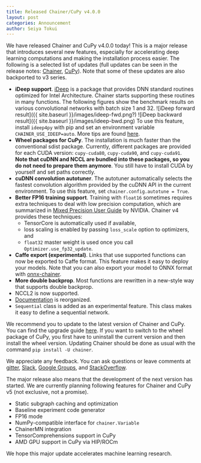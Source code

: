 ```yaml
---
title: Released Chainer/CuPy v4.0.0
layout: post
categories: Announcement
author: Seiya Tokui
---
```


We have released Chainer and CuPy v4.0.0 today!
This is a major release that introduces several new features, especially for accelerating deep learning computations and making the installation process easier.
The following is a selected list of updates (full updates can be seen in the release notes: [Chainer](https://github.com/chainer/chainer/releases/tag/v4.0.0), [CuPy](https://github.com/cupy/cupy/releases/tag/v4.0.0)).
Note that some of these updates are also backported to v3 series.

- **iDeep support**.
  [iDeep](https://github.com/intel/ideep) is a package that provides DNN standard routines optimized for Intel Architecture.
  Chainer starts supporting these routines in many functions.
  The following figures show the benchmark results on various convolutional networks with batch size 1 and 32.
  ![iDeep forward result]({{ site.baseurl }}/images/ideep-fwd.png?)
  ![iDeep backward result]({{ site.baseurl }}/images/ideep-bwd.png)
  To use this feature, install `ideep4py` with pip and set an environment variable `CHAINER_USE_IDEEP=auto`.
  More tips are found [here](https://docs.chainer.org/en/stable/tips.html#how-do-i-accelerate-my-model-using-ideep-on-intel-cpu).
- **Wheel packages for CuPy**.
  The installation is much faster than the conventional sdist package.
  Currently, different packages are provided for each CUDA version: `cupy-cuda80`, `cupy-cuda90`, and `cupy-cuda91`.
  **Note that cuDNN and NCCL are bundled into these packages, so you do not need to prepare them anymore**.
  You still have to install CUDA by yourself and set paths correctly.
- **cuDNN convolution autotuner**.
  The autotuner automatically selects the fastest convolution algorithm provided by the cuDNN API in the current environment.
  To use this feature, set `chainer.config.autotune = True`.
- **Better FP16 training support**.
  Training with `float16` sometimes requires extra techniques to deal with low precision computation, which are summarized in [Mixed Precision User Guide](http://docs.nvidia.com/deeplearning/sdk/mixed-precision-training/index.html) by NVIDIA.
  Chainer v4 provides these techniques:
  - TensorCore is automatically used if available,
  - loss scaling is enabled by passing `loss_scale` option to optimizers, and
  - `float32` master weight is used once you call `Optimizer.use_fp32_update`.
- **Caffe export (experimental)**.
  Links that use supported functions can now be exported to Caffe format.
  This feature makes it easy to deploy your models.
  Note that you can also export your model to ONNX format with [onnx-chainer](https://github.com/chainer/onnx-chainer).
- **More double backprop**. Most functions are rewritten in a new-style way that supports double backprop.
- NCCL2 is now supported.
- [Documentation](https://docs.chainer.org/en/latest/) is reorganized.
- `Sequential` class is added as an experimental feature. This class makes it easy to define a sequential network.

We recommend you to update to the latest version of Chainer and CuPy.
You can find the upgrade guide [here](https://docs.chainer.org/en/latest/upgrade.html).
If you want to switch to the wheel package of CuPy, you first have to uninstall the current version and then install the wheel version.
Updating Chainer should be done as usual with the command `pip install -U chainer`.

We appreciate any feedback.
You can ask questions or leave comments at [gitter](https://gitter.im/chainer), [Slack](https://bit.ly/join-chainer-slack), [Google Groups](https://groups.google.com/forum/#!forum/chainer), and [StackOverflow](https://stackoverflow.com/questions/tagged/chainer).

The major release also means that the development of the next version has started.
We are currently planning following features for Chainer and CuPy v5 (not exclusive, not a promise).

- Static subgraph caching and optimization
- Baseline experiment code generator
- FP16 mode
- NumPy-compatible interface for `chainer.Variable`
- ChainerMN integration
- TensorComprehensions support in CuPy
- AMD GPU support in CuPy via HIP/ROCm

We hope this major update accelerates machine learning research.
